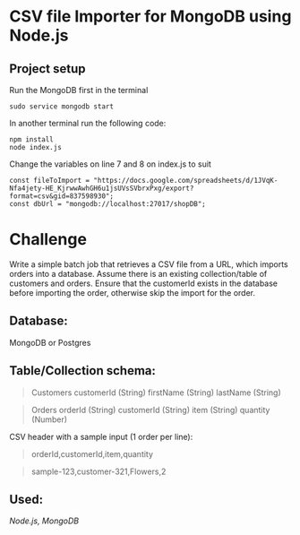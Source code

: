 # CSV file Importer for MongoDB using Node.js

## Project setup
Run the MongoDB first in the terminal
```
sudo service mongodb start
```
In another terminal run the following code:
```
npm install
node index.js
```
Change the variables on line 7 and 8 on index.js to suit
```
const fileToImport = "https://docs.google.com/spreadsheets/d/1JVqK-Nfa4jety-HE_KjrwwAwhGH6u1jsUVsSVbrxPxg/export?format=csv&gid=837598930";
const dbUrl = "mongodb://localhost:27017/shopDB";
```

# Challenge
Write a simple batch job that retrieves a CSV file from a URL, which imports orders into a database. Assume there is an existing collection/table of customers and orders. Ensure that the customerId exists in the database before importing the order, otherwise skip the import for the order.

## Database:
MongoDB or Postgres

## Table/Collection schema:
> Customers customerId (String) firstName (String) lastName (String) 

> Orders orderId (String) customerId (String) item (String) quantity (Number)


CSV header with a sample input (1 order per line): 

> orderId,customerId,item,quantity 

> sample-123,customer-321,Flowers,2

## Used:
_Node.js, MongoDB_
